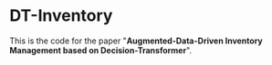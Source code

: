 # DT-Inventory
This is the code for the paper "**Augmented-Data-Driven Inventory Management based on Decision-Transformer**".
